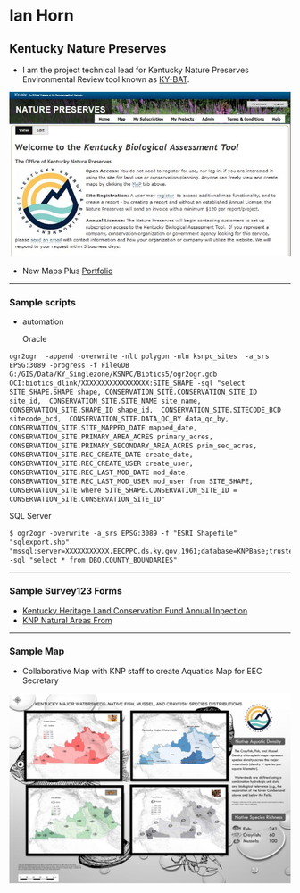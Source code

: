 # Ian Horn
## Kentucky Nature Preserves



- I am the project technical lead for Kentucky Nature Preserves Environmental Review tool known as [KY-BAT](https://kynaturepreserves.org "Kentucky Biological Assessment Tool").

![KY-BAT](images/ky-bat.JPG)




- New Maps Plus [Portfolio](https://rihorn.github.io "NMP Portfolio")



---




### Sample scripts 

 - automation
 
   Oracle
 
```
ogr2ogr  -append -overwrite -nlt polygon -nln ksnpc_sites  -a_srs EPSG:3089 -progress -f FileGDB G:/GIS/Data/KY_Singlezone/KSNPC/Biotics5/ogr2ogr.gdb OCI:biotics_dlink/XXXXXXXXXXXXXXXXX:SITE_SHAPE -sql "select SITE_SHAPE.SHAPE shape, CONSERVATION_SITE.CONSERVATION_SITE_ID site_id,  CONSERVATION_SITE.SITE_NAME site_name,  CONSERVATION_SITE.SHAPE_ID shape_id,  CONSERVATION_SITE.SITECODE_BCD sitecode_bcd,  CONSERVATION_SITE.DATA_QC_BY data_qc_by,  CONSERVATION_SITE.SITE_MAPPED_DATE mapped_date, CONSERVATION_SITE.PRIMARY_AREA_ACRES primary_acres, CONSERVATION_SITE.PRIMARY_SECONDARY_AREA_ACRES prim_sec_acres, CONSERVATION_SITE.REC_CREATE_DATE create_date, CONSERVATION_SITE.REC_CREATE_USER create_user, CONSERVATION_SITE.REC_LAST_MOD_DATE mod_date, CONSERVATION_SITE.REC_LAST_MOD_USER mod_user from SITE_SHAPE, CONSERVATION_SITE where SITE_SHAPE.CONSERVATION_SITE_ID = CONSERVATION_SITE.CONSERVATION_SITE_ID"
```

   SQL Server

```
$ ogr2ogr -overwrite -a_srs EPSG:3089 -f "ESRI Shapefile" "sqlexport.shp" "mssql:server=XXXXXXXXXXX.EECPPC.ds.ky.gov,1961;database=KNPBase;trusted_connection=yes;" -sql "select * from DBO.COUNTY_BOUNDARIES"
```



---




### Sample Survey123 Forms

   - [Kentucky Heritage Land Conservation Fund Annual Inpection](https://arcg.is/K5DHf "KHLCF Yearly Inspection")
   - [KNP Natural Areas From](https://arcg.is/K5DHf "Natural Areas form")



---



### Sample Map

 - Collaborative Map with KNP staff to create Aquatics Map for EEC Secretary

![KY-Native Aquatics](images/native-aquatics.JPG)

